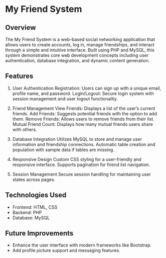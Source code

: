 # My Friend System

## Overview
The My Friend System is a web-based social networking application that allows users to create accounts, log in, manage friendships, and interact through a simple and intuitive interface. Built using PHP and MySQL, this system demonstrates core web development concepts including user authentication, database integration, and dynamic content generation.

## Features
1. User Authentication
Registration: Users can sign up with a unique email, profile name, and password.
Login/Logout: Secure login system with session management and user logout functionality.

2. Friend Management
View Friends: Displays a list of the user’s current friends.
Add Friends: Suggests potential friends with the option to add them.
Remove Friends: Allows users to remove friends from their list.
Mutual Friend Count: Displays how many mutual friends users share with others.

3. Database Integration
Utilizes MySQL to store and manage user information and friendship connections.
Automatic table creation and population with sample data if tables are missing.

5. Responsive Design
Custom CSS styling for a user-friendly and responsive interface.
Supports pagination for friend list navigation.

7. Session Management
Secure session handling for maintaining user states across pages.

## Technologies Used
- Frontend: HTML, CSS
- Backend: PHP
- Database: MySQL

## Future Improvements
- Enhance the user interface with modern frameworks like Bootstrap.
- Add profile picture support and messaging features.
